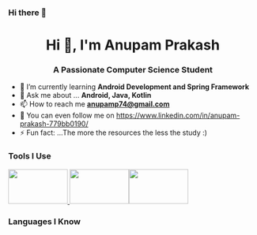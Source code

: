 ### Hi there 👋

<h1 align="center">Hi 👋, I'm Anupam Prakash</h1>
<h3 align="center">A Passionate Computer Science Student</h3>

- 🌱 I’m currently learning **Android Development and Spring Framework** 
- 💬 Ask me about ... **Android, Java, Kotlin**
- 📫 How to reach me **anupamp74@gmail.com**
- 👯 You can even follow me on https://www.linkedin.com/in/anupam-prakash-779bb0190/
- ⚡ Fun fact: ...The more the resources the less the study :)

<h3 align="left">Tools I Use</h3>
<a href="https://developer.android.com/studio/" target="_blank""> <img src="https://external-content.duckduckgo.com/iu/?u=https%3A%2F%2Fcdn.neow.in%2Fnews%2Fimages%2Fuploaded%2F2020%2F02%2F1582627771_androidstudio_story.jpg&f=1&nofb=1" width="120" height="70"/></a><a href="https://code.visualstudio.com/"> <img src="https://external-content.duckduckgo.com/iu/?u=https%3A%2F%2Fshanebart-cdn.azureedge.net%2Fwp-content%2Fuploads%2F2019%2F05%2F5k4h36j3h4j.png&f=1&nofb=1" width="120" height="70"/></a><a href"https://www.jetbrains.com/idea/"><img src="https://external-content.duckduckgo.com/iu/?u=http%3A%2F%2Fresources.jetbrains.com%2Fstorage%2Fproducts%2Fintellij-idea%2Fimg%2Fmeta%2Fintellij-idea_1280x800.png&f=1&nofb=1" width="120" height="70"></a>





<h3 align="left">Languages I Know</h3>

<!--
**Akshat0410/Akshat0410** is a ✨ _special_ ✨ repository because its `README.md` (this file) appears on your GitHub profile.

Here are some ideas to get you started:

 🔭 I’m currently working on ...Android Development Project
- 🌱 I’m currently learning ...Spring and Android 
- 👯 I’m looking to collaborate on ...
- 🤔 I’m looking for help with ...
- 💬 Ask me about ...Android Java
- 📫 How to reach me: ...https://www.linkedin.com/in/anupam-prakash-779bb0190/ or drop a mail on anupamp74@gmail.com
- 😄 Pronouns: ...
- ⚡ Fun fact: ...The more the resources the less the study :)
-->

